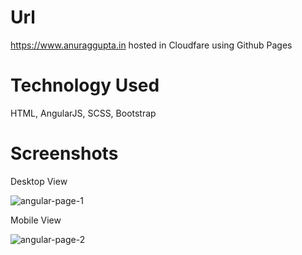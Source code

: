 # Url
https://www.anuraggupta.in hosted in Cloudfare using Github Pages

# Technology Used
HTML, AngularJS, SCSS, Bootstrap

# Screenshots

Desktop View

![angular-page-1](https://user-images.githubusercontent.com/15166401/45123481-aeb99f00-b184-11e8-9d8a-59cdd19f9405.PNG)


Mobile View

![angular-page-2](https://user-images.githubusercontent.com/15166401/45123496-bda05180-b184-11e8-95e7-5299bf92be5e.PNG)

